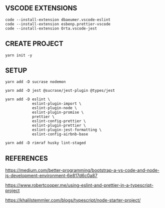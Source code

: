 ## VSCODE EXTENSIONS

```
code --install-extension dbaeumer.vscode-eslint
code --install-extension esbenp.prettier-vscode
code --install-extension Orta.vscode-jest
```

## CREATE PROJECT

```
yarn init -y
```

## SETUP

```
yarn add -D sucrase nodemon

yarn add -D jest @sucrase/jest-plugin @types/jest

yarn add -D eslint \
            eslint-plugin-import \
            eslint-plugin-node \
            eslint-plugin-promise \
            prettier \
            eslint-config-prettier \
            eslint-plugin-prettier \
            eslint-plugin-jest-formatting \
            eslint-config-airbnb-base

yarn add -D rimraf husky lint-staged
```

## REFERENCES

https://medium.com/better-programming/bootstrap-a-vs-code-and-node-js-development-environment-6e817d6c0a87

https://www.robertcooper.me/using-eslint-and-prettier-in-a-typescript-project

https://khalilstemmler.com/blogs/typescript/node-starter-project/
